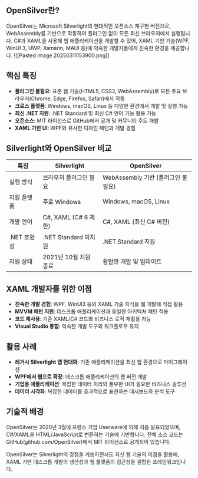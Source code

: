 ## OpenSilver란?

OpenSilver는 Microsoft Silverlight의 현대적인 오픈소스 재구현 버전으로, WebAssembly를 기반으로 작동하여 플러그인 없이 모든 최신 브라우저에서 실행됩니다. C#과 XAML을 사용해 웹 애플리케이션을 개발할 수 있어, XAML 기반 기술(WPF, WinUI 3, UWP, Xamarin, MAUI 등)에 익숙한 개발자들에게 친숙한 환경을 제공합니다.
![[Pasted image 20250311153900.png]]
## 핵심 특징

- **플러그인 불필요**: 표준 웹 기술(HTML5, CSS3, WebAssembly)로 모든 주요 브라우저(Chrome, Edge, Firefox, Safari)에서 작동
- **크로스 플랫폼**: Windows, macOS, Linux 등 다양한 환경에서 개발 및 실행 가능
- **최신 .NET 지원**: .NET Standard 및 최신 C# 언어 기능 활용 가능
- **오픈소스**: MIT 라이선스로 GitHub에서 공개 및 커뮤니티 주도 개발
- **XAML 기반 UI**: WPF와 유사한 디자인 패턴과 개발 경험

## Silverlight와 OpenSilver 비교

|특징|Silverlight|OpenSilver|
|---|---|---|
|실행 방식|브라우저 플러그인 필요|WebAssembly 기반 (플러그인 불필요)|
|지원 플랫폼|주로 Windows|Windows, macOS, Linux|
|개발 언어|C#, XAML (C# 6 제한)|C#, XAML (최신 C# 버전)|
|.NET 호환성|.NET Standard 미지원|.NET Standard 지원|
|지원 상태|2021년 10월 지원 종료|활발한 개발 및 업데이트|

## XAML 개발자를 위한 이점

- **친숙한 개발 경험**: WPF, WinUI3 등의 XAML 기술 지식을 웹 개발에 직접 활용
- **MVVM 패턴 지원**: 데스크톱 애플리케이션과 동일한 아키텍처 패턴 적용
- **코드 재사용**: 기존 XAML/C# 코드와 비즈니스 로직 재활용 가능
- **Visual Studio 통합**: 익숙한 개발 도구와 워크플로우 유지

## 활용 사례

- **레거시 Silverlight 앱 현대화**: 기존 애플리케이션을 최신 웹 환경으로 마이그레이션
- **WPF에서 웹으로 확장**: 데스크톱 애플리케이션의 웹 버전 개발
- **기업용 애플리케이션**: 복잡한 데이터 처리와 풍부한 UI가 필요한 비즈니스 솔루션
- **데이터 시각화**: 복잡한 데이터를 효과적으로 표현하는 대시보드와 분석 도구

## 기술적 배경

OpenSilver는 2020년 3월에 프랑스 기업 Userware에 의해 처음 발표되었으며, C#/XAML을 HTML/JavaScript로 변환하는 기술에 기반합니다. 전체 소스 코드는 GitHub(github.com/OpenSilver)에서 MIT 라이선스로 공개되어 있습니다.

OpenSilver는 Silverlight의 강점을 계승하면서도 최신 웹 기술의 이점을 활용해, XAML 기반 데스크톱 개발의 생산성과 웹 플랫폼의 접근성을 결합한 프레임워크입니다.